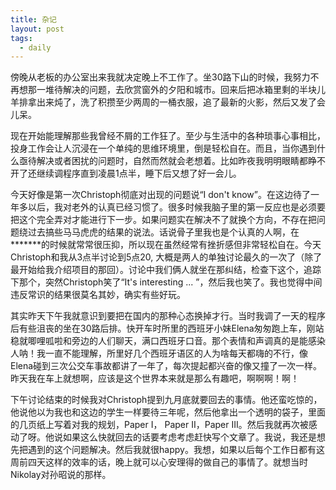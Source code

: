 ```yaml
---
title: 杂记
layout: post
tags:
  - daily
---
```


傍晚从老板的办公室出来我就决定晚上不工作了。坐30路下山的时候，我努力不再想那一堆待解决的问题，去欣赏窗外的夕阳和城市。回来后把冰箱里剩的半块儿羊排拿出来炖了，洗了积攒至少两周的一桶衣服，追了最新的火影，然后又发了会儿呆。

现在开始能理解那些我曾经不屑的工作狂了。至少与生活中的各种琐事心事相比，投身工作会让人沉浸在一个单纯的思维环境里，倒是轻松自在。而且，当你遇到什么亟待解决或者困扰的问题时，自然而然就会老想着。比如昨夜我明明眼睛都睁不开了还继续调程序直到凌晨1点半，睡下后又想了好一会儿。

今天好像是第一次Christoph彻底对出现的问题说“I don't know”。在这边待了一年多以后，我对老外的认真已经习惯了。很多时候我脑子里的第一反应也是必须要把这个完全弄对才能进行下一步。如果问题实在解决不了就换个方向，不存在把问题绕过去搞些马马虎虎的结果的说法。话说骨子里我也是个认真的人啊，在*******的时候就常常很压抑，所以现在虽然经常有挫折感但非常轻松自在。今天Christoph和我从3点半讨论到5点20, 大概是两人的单独讨论最久的一次了（除了最开始给我介绍项目的那回）。讨论中我们俩人就坐在那纠结，检查下这个，追踪下那个，突然Christoph笑了“It's interesting ... ”，然后我也笑了。我也觉得中间违反常识的结果很莫名其妙，确实有些好玩。

其实昨天下午我就意识到要把在国内的那种心态换掉才行。当时我调了一天的程序后有些沮丧的坐在30路后排。快开车时所里的西班牙小妹Elena匆匆跑上车，刚站稳就唧哩呱啦和旁边的人们聊天，满口西班牙口音。那个表情和声调真的是能感染人呐！我一直不能理解，所里好几个西班牙语区的人为啥每天都嗨的不行，像Elena碰到三次公交车事故都讲了一年了，每次提起都兴奋的像又撞了一次一样。昨天我在车上就想啊，应该是这个世界本来就是那么有趣吧，啊啊啊！啊！

下午讨论结束的时候我对Christoph提到九月底就要回去的事情。他还蛮吃惊的，他说他以为我也和这边的学生一样要待三年呢，然后他拿出一个透明的袋子，里面的几页纸上写着对我的规划，Paper I， Paper II，Paper III。然后我就再次被感动了呀。他说如果这么快就回去的话要考虑考虑赶快写个文章了。我说，我还是想先把遇到的这个问题解决。然后我就很happy。我想，如果以后每个工作日都有这周前四天这样的效率的话，晚上就可以心安理得的做自己的事情了。就想当时Nikolay对孙昭说的那样。
